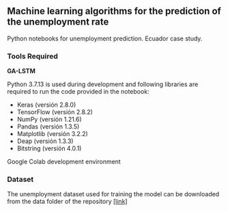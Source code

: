 ## Machine learning algorithms for the prediction of the unemployment rate

<p>
Python notebooks for unemployment prediction. Ecuador case study.
</p>

### Tools Required

**GA-LSTM**

<p>Python 3.7.13 is used during development and following libraries are required to run the code provided in the notebook:</p>

* Keras (versión 2.8.0) 
* TensorFlow (versión 2.8.2)
* NumPy (versión 1.21.6)
* Pandas (versión 1.3.5)
* Matplotlib (versión 3.2.2)
* Deap (versión 1.3.3)
* Bitstring (versión 4.0.1) 

Google Colab development environment

### Dataset

The unemployment dataset used for training the model can be downloaded from the data folder of the repository [[link]](https://github.com/kevinmero/unemployment-rate-prediction/tree/main/data/desempleo.csv)

